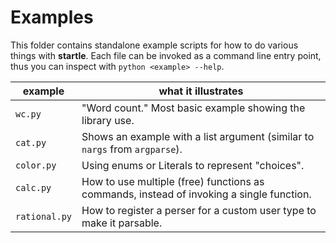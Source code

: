 # Examples

This folder contains standalone example scripts for how to do
various things with **startle**.
Each file can be invoked as a command line entry point, thus
you can inspect with `python <example> --help`.

| example | what it illustrates |
| -- | -- |
| `wc.py` | "Word count." Most basic example showing the library use. |
| `cat.py` | Shows an example with a list argument (similar to `nargs` from `argparse`). |
| `color.py` | Using enums or Literals to represent "choices". |
| `calc.py` | How to use multiple (free) functions as commands, instead of invoking a single function. |
| `rational.py` | How to register a perser for a custom user type to make it parsable. |